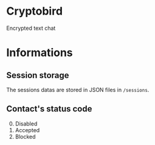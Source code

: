 # Cryptobird
Encrypted text chat

# Informations
## Session storage
The sessions datas are stored in JSON files in `/sessions`.

## Contact's status code
0. Disabled
1. Accepted
2. Blocked